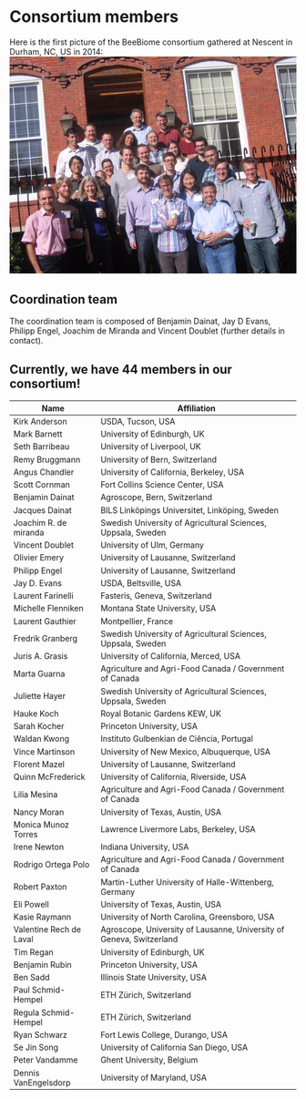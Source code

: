 # Consortium members

Here is the first picture of the BeeBiome consortium gathered at Nescent in Durham, NC, US in 2014:
![Consortium members](https://github.com/BeeBiome-consortium/beebiome-data-portal/raw/${GITHUB_BRANCH}/beebiome-docs/assets/beebiome_consortium_members_2014.jpg)

## Coordination team

The coordination team is composed of Benjamin Dainat, Jay D Evans, Philipp Engel, Joachim de Miranda and Vincent Doublet (further details in contact).

## Currently, we have 44 members in our consortium!

| Name | Affiliation | 
| - | - |
Kirk Anderson | USDA, Tucson, USA
Mark Barnett | University of Edinburgh, UK
Seth Barribeau | University of Liverpool, UK
Remy Bruggmann | University of Bern, Switzerland
Angus Chandler | University of California, Berkeley, USA
Scott Cornman | Fort Collins Science Center, USA
Benjamin Dainat | Agroscope, Bern, Switzerland
Jacques Dainat | BILS Linköpings Universitet, Linköping, Sweden
Joachim R. de miranda | Swedish University of Agricultural Sciences, Uppsala, Sweden
Vincent Doublet | University of Ulm, Germany
Olivier Emery | University of Lausanne, Switzerland
Philipp Engel | University of Lausanne, Switzerland
Jay D. Evans | USDA, Beltsville, USA
Laurent Farinelli | Fasteris, Geneva, Switzerland
Michelle Flenniken | Montana State University, USA
Laurent Gauthier | Montpellier, France
Fredrik Granberg | Swedish University of Agricultural Sciences, Uppsala, Sweden
Juris A. Grasis | University of California, Merced, USA
Marta Guarna | Agriculture and Agri-Food Canada / Government of Canada
Juliette Hayer | Swedish University of Agricultural Sciences, Uppsala, Sweden
Hauke Koch | Royal Botanic Gardens KEW, UK
Sarah Kocher | Princeton University, USA
Waldan Kwong | Instituto Gulbenkian de Ciência, Portugal
Vince Martinson | University of New Mexico, Albuquerque, USA
Florent Mazel | University of Lausanne, Switzerland
Quinn McFrederick | University of California, Riverside, USA
Lilia Mesina | Agriculture and Agri-Food Canada / Government of Canada
Nancy Moran | University of Texas, Austin, USA
Monica Munoz Torres | Lawrence Livermore Labs, Berkeley, USA
Irene Newton | Indiana University, USA
Rodrigo Ortega Polo | Agriculture and Agri-Food Canada / Government of Canada
Robert Paxton | Martin-Luther University of Halle-Wittenberg, Germany
Eli Powell | University of Texas, Austin, USA
Kasie Raymann | University of North Carolina, Greensboro, USA
Valentine Rech de Laval | Agroscope, University of Lausanne, University of Geneva, Switzerland
Tim Regan | University of Edinburgh, UK
Benjamin Rubin | Princeton University, USA
Ben Sadd | Illinois State University, USA
Paul Schmid-Hempel | ETH Zürich, Switzerland
Regula Schmid-Hempel | ETH Zürich, Switzerland
Ryan Schwarz | Fort Lewis College, Durango, USA
Se Jin Song | University of California San Diego, USA
Peter Vandamme | Ghent University, Belgium
Dennis VanEngelsdorp | University of Maryland, USA
